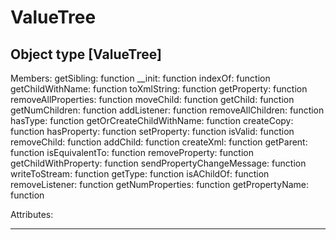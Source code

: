# ValueTree

Object type [ValueTree]
-----------------------------------------------------------------

Members:
	                    getSibling:	function
	                        __init:	function
	                       indexOf:	function
	              getChildWithName:	function
	                   toXmlString:	function
	                   getProperty:	function
	           removeAllProperties:	function
	                     moveChild:	function
	                      getChild:	function
	                getNumChildren:	function
	                   addListener:	function
	             removeAllChildren:	function
	                       hasType:	function
	      getOrCreateChildWithName:	function
	                    createCopy:	function
	                   hasProperty:	function
	                   setProperty:	function
	                       isValid:	function
	                   removeChild:	function
	                      addChild:	function
	                     createXml:	function
	                     getParent:	function
	                isEquivalentTo:	function
	                removeProperty:	function
	          getChildWithProperty:	function
	     sendPropertyChangeMessage:	function
	                 writeToStream:	function
	                       getType:	function
	                    isAChildOf:	function
	                removeListener:	function
	              getNumProperties:	function
	               getPropertyName:	function


Attributes:

-----------------------------------------------------------------
 